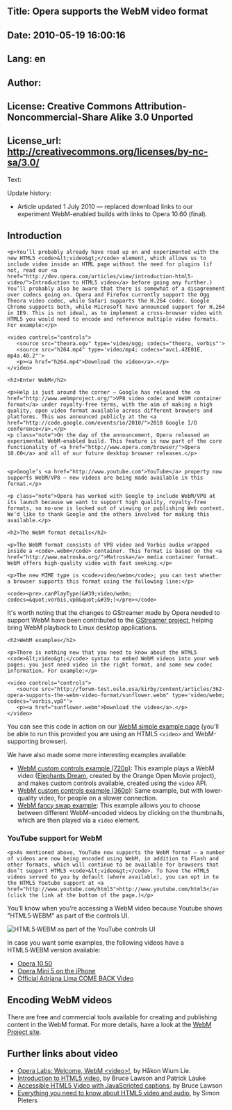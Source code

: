 Title: Opera supports the WebM video format
----
Date: 2010-05-19 16:00:16
----
Lang: en
----
Author: 
----
License: Creative Commons Attribution-Noncommercial-Share Alike 3.0 Unported
----
License_url: http://creativecommons.org/licenses/by-nc-sa/3.0/
----
Text:

<div class="note">
<p>Update history:</p>
<ul>
<li>Article updated 1 July 2010 — replaced download links to our experiment WebM-enabled builds with links to Opera 10.60 (final).</li>
</ul>
</div>

<h2>Introduction</h2>
	
	<p>You’ll probably already have read up on and experimented with the new HTML5 <code>&lt;video&gt;</code> element, which allows us to include video inside an HTML page without the need for plugins (if not, read our <a href="http://dev.opera.com/articles/view/introduction-html5-video/">Introduction to HTML5 video</a> before going any further.) You’ll probably also be aware that there is somewhat of a disagreement over codecs going on. Opera and Firefox currently support the Ogg Theora video codec, while Safari supports the H.264 codec. Google Chrome supports both, while Microsoft have announced support for H.264 in IE9. This is not ideal, as to implement a cross-browser video with HTML5 you would need to encode and reference multiple video formats. For example:</p>
	
<pre><code>&lt;video controls=&quot;controls&quot;&gt;
   &lt;source src=&quot;theora.ogv&quot; type=&#39;video/ogg; codecs=&quot;theora, vorbis&quot;&#39;&gt;
   &lt;source src=&quot;h264.mp4&quot; type=&#39;video/mp4; codecs=&quot;avc1.42E01E, mp4a.40.2&quot;&#39;&gt;
   &lt;p&gt;&lt;a href=&quot;h264.mp4&quot;&gt;Download the video&lt;/a&gt;.&lt;/p&gt;
&lt;/video&gt;</code></pre>
	
	<h2>Enter WebM</h2>
	
	<p>Help is just around the corner — Google has released the <a href="http://www.webmproject.org/">VP8 video codec and WebM container format</a> under royalty-free terms, with the aim of making a high quality, open video format available across different browsers and platforms. This was announced publicly at the <a href="http://code.google.com/events/io/2010/">2010 Google I/O conference</a>.</p>
	<p class="note">On the day of the announcement, Opera released an experimental WebM-enabled build. This feature is now part of the core functionality of <a href="http://www.opera.com/browser/">Opera 10.60</a> and all of our future desktop browser releases.</p>

			
	<p>Google’s <a href="http://www.youtube.com">YouTube</a> property now supports WebM/VP8 — new videos are being made available in this format.</p>
	
	<p class="note">Opera has worked with Google to include WebM/VP8 at its launch because we want to support high quality, royalty-free formats, so no-one is locked out of viewing or publishing Web content. We’d like to thank Google and the others involved for making this available.</p>

	<h2>The WebM format details</h2>
		
	<p>The WebM format consists of VP8 video and Vorbis audio wrapped inside a <code>.webm</code> container. This format is based on the <a href="http://www.matroska.org/">Matroska</a> media container format. WebM offers high-quality video with fast seeking.</p>
	
	<p>The new MIME type is <code>video/webm</code>; you can test whether a browser supports this format using the following line:</p>
	
	<code><pre>.canPlayType(&#39;video/webm; codecs=&quot;vorbis,vp8&quot;&#39;)</pre></code>
	


<p>It&#39;s worth noting that the changes to GStreamer made by Opera needed to support WebM have been contributed to the <a href="http://www.gstreamer.net/">GStreamer project</a>, helping bring WebM playback to Linux desktop applications.</p>

	<h2>WebM examples</h2>
	
	<p>There is nothing new that you need to know about the HTML5 <code>&lt;video&gt;</code> syntax to embed WebM videos into your web pages; you just need video in the right format, and some new codec information. For example:</p>

<pre><code>&lt;video controls=&quot;controls&quot;&gt;
   &lt;source src=&quot;http://forum-test.oslo.osa/kirby/content/articles/362-opera-supports-the-webm-video-format/sunflower.webm&quot; type=&#39;video/webm; codecs=&quot;vorbis,vp8&quot;&#39;&gt;
   &lt;p&gt;&lt;a href=&quot;sunflower.webm&quot;&gt;Download the video&lt;/a&gt;.&lt;/p&gt;
&lt;/video&gt;</code></pre>

<p>You can see this code in action on our <a href="sunflower-webm.html">WebM simple example page</a> (you&#39;ll be able to run this provided you are using an HTML5 <code>&lt;video&gt;</code> and WebM-supporting browser).</p>

<p>We have also made some more interesting examples available:</p>

<ul>
  <li><a href="custom-controls-webm-720p.html">WebM custom controls example (720p)</a>: This example plays a WebM video (<a href="http://www.elephantsdream.org/">Elephants Dream</a>, created by the Orange Open Movie project), and makes custom controls available, created using the <code>video</code> API.</li>
<li><a href="custom-controls-webm-360p.html">WebM custom controls example (360p)</a>: Same example, but with lower-quality video, for people on a slower connection.</li>
  <li><a href="http://people.opera.com/patrickl/experiments/webm/fancy-swap/">WebM fancy swap example</a>: This example allows you to choose between different WebM-encoded videos by clicking on the thumbnails, which are then played via a <code>video</code> element.</li>
</ul>

<h3>YouTube support for WebM</h3>
	
	<p>As mentioned above, YouTube now supports the WebM format — a number of videos are now being encoded using WebM, in addition to Flash and other formats, which will continue to be available for browsers that don’t support HTML5 <code>&lt;video&gt;</code>. To have the HTML5 videos served to you by default (where available), you can opt in to the HTML5 Youtube support at <a href="http://www.youtube.com/html5">http://www.youtube.com/html5</a> (click the link at the bottom of the page.)</p>

<p>You’ll know when you’re accessing a WebM video because Youtube shows 
&quot;HTML5·WEBM&quot; as part of the controls UI.</p>

<p><img src="http://forum-test.oslo.osa/kirby/content/articles/362-opera-supports-the-webm-video-format/webm_example.png" alt="HTML5·WEBM as part of the YouTube controls UI" /></p>

<p>In case you want some examples, the following videos have a HTML5·WEBM version available: </p>

<ul>
  <li><a href="http://www.youtube.com/watch?v=H_mU7lkE-sA&amp;html5=True">Opera 10.50</a></li>
  <li><a href="http://www.youtube.com/watch?v=OpTCS3g-cBY&amp;html5=True">Opera Mini 5 on the iPhone</a></li>
  <li><a href="http://www.youtube.com/watch?v=tQxbpryKKQo&amp;html5=True">Official Adriana Lima COME BACK Video</a></li>
</ul>

<h2>Encoding WebM videos</h2>
 
<p>There are free and commercial tools available for creating and publishing content in the WebM format. For more details, have a look at the <a href="http://www.webmproject.org/tools/">WebM Project site</a>.</p>

<h2>Further links about video</h2>

<ul>
  <li><a href="http://labs.opera.com/news/2010/05/19/">Opera Labs: Welcome, WebM &lt;video&gt;!</a>, by Håkon Wium Lie.</li>
  <li><a href="http://dev.opera.com/articles/view/introduction-html5-video/">Introduction to HTML5 video</a>, by Bruce Lawson and Patrick Lauke</li>
  <li><a href="http://dev.opera.com/articles/view/accessible-html5-video-with-javascripted-captions/">Accessible HTML5 Video with JavaScripted captions</a>, by Bruce Lawson</li>
  <li><a href="http://dev.opera.com/articles/view/everything-you-need-to-know-about-html5-video-and-audio/">Everything you need to know about HTML5 video and audio</a>, by Simon Pieters</li>
</ul>
                                                                                                                                              
